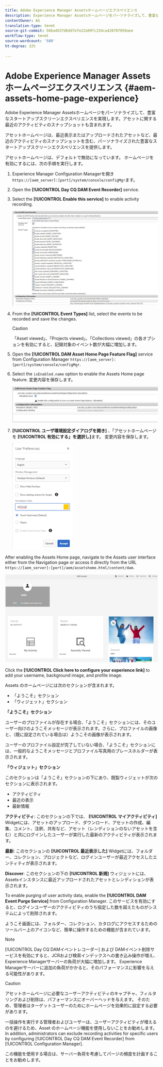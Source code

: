 ```yaml
---
title: Adobe Experience Manager Assetsホームページエクスペリエンス
description: Experience Manager Assetsホームページをパーソナライズして、豊富なスタートアップスクリーンエクスペリエンスを実現します。アセットに関する最近のアクティビティのスナップショットも含まれます。
contentOwner: AG
translation-type: tm+mt
source-git-commit: 566add37d6dd7efe22a99fc234ca42878f050aee
workflow-type: tm+mt
source-wordcount: '589'
ht-degree: 32%

---
```



# Adobe Experience Manager Assetsホームページエクスペリエンス {#aem-assets-home-page-experience}

Adobe Experience Manager Assetsホームページをパーソナライズして、豊富なスタートアップスクリーンエクスペリエンスを実現します。アセットに関する最近のアクティビティのスナップショットも含まれます。

アセットホームページは、最近表示またはアップロードされたアセットなど、最近のアクティビティのスナップショットを含む、パーソナライズされた豊富なスタートアップスクリーンエクスペリエンスを提供します。

アセットホームページは、デフォルトで無効になっています。 ホームページを有効にするには、次の手順を実行します。

1. Experience Manager Configuration Managerを開き `https://[aem_server]:[port]/system/console/configMgr`ます。
1. Open the **[!UICONTROL Day CQ DAM Event Recorder]** service.
1. Select the **[!UICONTROL Enable this service]** to enable activity recording.

   ![chlimage_1-250](assets/chlimage_1-250.png)

1. From the **[!UICONTROL Event Types]** list, select the events to be recorded and save the changes.

   >[!CAUTION]
   >
   >「Asset viewed」、「Projects viewed」、「Collections viewed」の各オプションを有効にすると、記録対象のイベント数が大幅に増加します。

1. Open the **[!UICONTROL DAM Asset Home Page Feature Flag]** service from Configuration Manager `https://[aem_server]:[port]/system/console/configMgr`.
1. Select the `isEnabled.name` option to enable the Assets Home page feature. 変更内容を保存します。

   ![chlimage_1-251](assets/chlimage_1-251.png)

1. **[!UICONTROL ユーザ環境設定ダイアログを開き]** 、「アセットホームページを **[!UICONTROL 有効にする」を選択し]**&#x200B;ます。 変更内容を保存します。

   ![ユーザ環境設定ダイアログでアセットホームページを有効にする](assets/Annotation-color.png)

After enabling the Assets Home page, navigate to the Assets user interface either from the Navigation page or access it directly from the URL `https://[aem_server]:[port]/aem/assetshome.html/content/dam`.

![アセットユーザーインターフェイスのエクスペリエンスリンクの設定](assets/config-experience-link.png)

Click the **[!UICONTROL Click here to configure your experience link]** to add your username, background image, and profile image.

Assets のホームページには次のセクションが含まれます。

* 「ようこそ」セクション
* 「ウィジェット」セクション

**「ようこそ」セクション**

ユーザーのプロファイルが存在する場合、「ようこそ」セクションには、そのユーザー向けのようこそメッセージが表示されます。さらに、プロファイルの画像と、（既に設定されている場合は）ようこその画像が表示されます。

ユーザーのプロファイル設定が完了していない場合、「ようこそ」セクションには、一般的なようこそメッセージとプロファイル写真用のプレースホルダーが表示されます。

**「ウィジェット」セクション**

このセクションは「ようこそ」セクションの下にあり、既製ウィジェットが次のセクションに表示されます。

* アクティビティ
* 最近の表示
* 最新情報

**アクティビティ**: このセクションの下では、 **[!UICONTROL マイアクティビティ]** Widgetには、アセットのアップロード、ダウンロード、アセットの作成、編集、コメント、注釈、共有など、アセット（レンディションのないアセットを含む）と共にログインしたユーザーが実行した最新のアクティビティが表示されます。

**最新**: このセクションの **[!UICONTROL 最近表示した]** Widgetには、フォルダー、コレクション、プロジェクトなど、ログインユーザーが最近アクセスしたエンティティが表示されます。

**Discover**: このセクションの下の **[!UICONTROL 新規]** ウィジェットには、Assetsインスタンスに最近アップロードされたアセットとレンディションが表示されます。

To enable purging of user activity data, enable the **[!UICONTROL DAM Event Purge Service]** from Configuration Manager. このサービスを有効にすると、ログインユーザーのアクティビティのうち指定した数を超えたものがシステムによって削除されます。

ようこそ画面には、フォルダー、コレクション、カタログにアクセスするためのツールバー上のアイコンなど、簡単に操作するための機能が含まれています。

>[!NOTE]
>
>[!UICONTROL Day CQ DAMイベントレコーダー] および  DAMイベント削除サービスを有効にすると、JCRおよび検索インデックスへの書き込み操作が増え、Experience Managerサーバーの負荷が大幅に増加します。 Experience Managerサーバーに追加の負荷がかかると、そのパフォーマンスに影響を与える可能性があります。

>[!CAUTION]
>
>アセットホームページに必要なユーザーアクティビティのキャプチャ、フィルタリングおよび削除は、パフォーマンスにオーバーヘッドを与えます。 そのため、管理者はターゲットユーザーのためにホームページを効果的に設定する必要があります。
>
>一括操作を実行する管理者およびユーザーは、ユーザーアクティビティが増えるのを避けるため、Asset のホームページ機能を使用しないことをお勧めします。In addition, administrators can exclude recording activities for specific users by configuring [!UICONTROL Day CQ DAM Event Recorder] from [!UICONTROL Configuration Manager].
>
>この機能を使用する場合は、サーバー負荷を考慮してパージの頻度を計画することをお勧めします。
